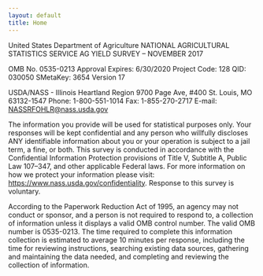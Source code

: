 ```yaml
---
layout: default
title: Home
---
```


United States Department of Agriculture
NATIONAL AGRICULTURAL STATISTICS SERVICE
AG YIELD SURVEY – NOVEMBER 2017

OMB No. 0535-0213
Approval Expires: 6/30/2020
Project Code: 128   QID: 030050
SMetaKey: 3654   Version 17

USDA/NASS - Illinois
Heartland Region
9700 Page Ave, #400
St. Louis, MO 63132-1547
Phone: 1-800-551-1014
Fax: 1-855-270-2717
E-mail: NASSRFOHLR@nass.usda.gov

The information you provide will be used for statistical purposes only. Your responses will be kept confidential and any person who willfully discloses ANY identifiable information about you or your operation is subject to a jail term, a fine, or both. This survey is conducted in accordance with the Confidential Information Protection provisions of Title V, Subtitle A, Public Law 107–347, and other applicable Federal laws. For more information on how we protect your information please visit:  https://www.nass.usda.gov/confidentiality. Response to this survey is voluntary.

According to the Paperwork Reduction Act of 1995, an agency may not conduct or sponsor, and a person is not required to respond to, a collection of information unless it displays a valid OMB control number. The valid OMB number is 0535-0213. The time required to complete this information collection is estimated to average 10 minutes per response, including the time for reviewing instructions, searching existing data sources, gathering and maintaining the data needed, and completing and reviewing the collection of information.
